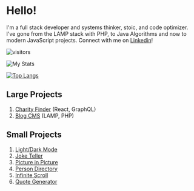 # Hello!

I'm a full stack developer and systems thinker, stoic, and code optimizer. I've gone from the LAMP stack with PHP, to Java Algorithms and now to modern JavaScript projects. Connect with me on [Linkedin](https://www.linkedin.com/in/ethan-glover/)!

<!-- Visitor Badge via https://visitor-badge.laobi.icu/ -->
![visitors](https://visitor-badge.laobi.icu/badge?page_id=eglove.visitor-badge.issue.1)


<!--START_SECTION:waka-->

<!--END_SECTION:waka-->

<!-- GitHub Readme Stats from https://github.com/anuraghazra/github-readme-stats -->
![My Stats](https://github-readme-stats.vercel.app/api?username=eglove&show_icons=true&theme=default)

[![Top Langs](https://github-readme-stats.vercel.app/api/top-langs/?username=eglove&layout=compact)](https://github.com/anuraghazra/github-readme-stats)

## Large Projects
1. [Charity Finder](https://github.com/eglove/Charity-App-React-GraphQL) (React, GraphQL)
2. [Blog CMS](https://github.com/eglove/PHP-Dynamic-Website) (LAMP, PHP)

## Small Projects
1. [Light/Dark Mode](https://eglove.github.io/light-dark-mode/)
1. [Joke Teller](https://eglove.github.io/joke-teller/)
1. [Picture in Picture](https://eglove.github.io/picture-in-picture/)
1. [Person Directory](https://eglove.github.io/aliens/)
1. [Infinite Scroll](https://eglove.github.io/infinite-scroll/)
1. [Quote Generator](https://eglove.github.io/quote-generator/)
